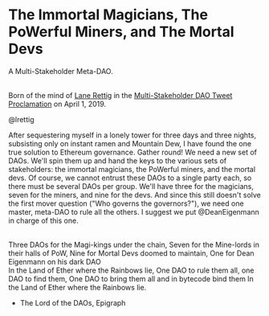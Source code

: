 # The Immortal Magicians, The PoWerful Miners, and The Mortal Devs
A Multi-Stakeholder Meta-DAO.

<br>
Born of the mind of <a href="https://twitter.com/lrettig/status/1112720005194547200">Lane Rettig</a> in the <a href="https://twitter.com/lrettig/status/1112720005194547200">Multi-Stakeholder DAO Tweet Proclamation</a> on April 1, 2019.

 @lrettig

After sequestering myself in a lonely tower for three days and three nights, subsisting only on instant ramen and Mountain Dew, I have found the one true solution to Ethereum governance. Gather round! We need a new set of DAOs. We'll spin them up and hand the keys to the various sets of stakeholders: the immortal magicians, the PoWerful miners, and the mortal devs. Of course, we cannot entrust these DAOs to a single party each, so there must be several DAOs per group. We'll have three for the magicians, seven for the miners, and nine for the devs. And since this still doesn't solve the first mover question ("Who governs the governors?"), we need one master, meta-DAO to rule all the others. I suggest we put @DeanEigenmann in charge of this one. 

<br>
Three DAOs for the Magi-kings under the chain,
Seven for the Mine-lords in their halls of PoW,
Nine for Mortal Devs doomed to maintain,
One for Dean Eigenmann on his dark DAO

<br>
In the Land of Ether where the Rainbows lie,
One DAO to rule them all, one DAO to find them,
One DAO to bring them all and in bytecode bind them
In the Land of Ether where the Rainbows lie.

<br>

- The Lord of the DAOs, Epigraph
